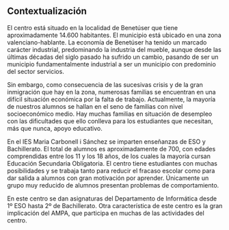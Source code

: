 ## Contextualización
El centro está situado en la localidad de Benetúser que tiene aproximadamente 14.600 habitantes. El municipio está ubicado en una zona valenciano-hablante. La economía de Benetúser ha tenido un marcado carácter industrial, predominando la industria del mueble, aunque desde las últimas décadas del siglo pasado ha sufrido un cambio, pasando de ser un municipio fundamentalmente industrial a ser un municipio con predominio del sector servicios.

Sin embargo, como consecuencia de las sucesivas crisis y de la gran inmigración que hay en la zona, numerosas familias se encuentran en una difícil situación económica por la falta de trabajo. Actualmente, la mayoría de nuestros alumnos se hallan en el seno de familias con nivel socioeconómico medio. Hay muchas familias en situación de desempleo con las dificultades que ello conlleva para los estudiantes que necesitan, más que nunca, apoyo educativo.

En el IES Maria Carbonell i Sánchez se imparten enseñanzas de ESO y Bachillerato. El total de alumnos es aproximadamente de 700, con edades comprendidas entre los 11 y los 18 años, de los cuales la mayoría cursan Educación Secundaria Obligatoria. El centro tiene estudiantes con muchas posibilidades y se trabaja tanto para reducir el fracaso escolar como para dar salida a alumnos con gran motivación por aprender. Únicamente un grupo muy reducido de alumnos presentan problemas de comportamiento.

En este centro se dan asignaturas del Departamento de Informática desde 1º ESO hasta 2º de Bachillerato.  Otra característica de este centro es la gran implicación del AMPA, que participa en muchas de las actividades del centro. 
